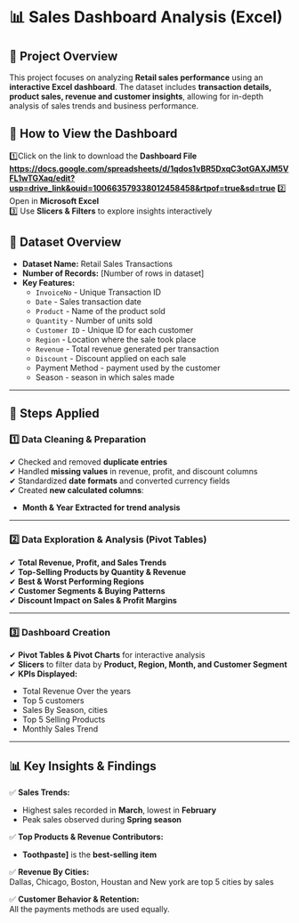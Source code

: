 # 📊 Sales Dashboard Analysis (Excel)

## 📝 Project Overview

This project focuses on analyzing **Retail sales performance** using an **interactive Excel dashboard**. 
The dataset includes **transaction details, product sales, revenue and customer insights**, allowing for in-depth analysis of sales trends and business performance.

## 🔗 **How to View the Dashboard**
1️⃣Click on the link to download the **Dashboard File** 
  **https://docs.google.com/spreadsheets/d/1qdos1vBR5DxqC3otGAXJM5VFL1wTGXaq/edit?usp=drive_link&ouid=100663579338012458458&rtpof=true&sd=true** 
2️⃣ Open in **Microsoft Excel**  
3️⃣ Use **Slicers & Filters** to explore insights interactively  

## 📂 Dataset Overview
- **Dataset Name:** Retail Sales Transactions
- **Number of Records:** [Number of rows in dataset]
- **Key Features:**
  - `InvoiceNo` - Unique Transaction ID
  - `Date` - Sales transaction date
  - `Product` - Name of the product sold
  - `Quantity` - Number of units sold
  - `Customer ID` - Unique ID for each customer
  - `Region` - Location where the sale took place
  - `Revenue` - Total revenue generated per transaction
  - `Discount` - Discount applied on each sale
  - Payment Method - payment used by the customer
  - Season - season in which sales made

---

## 🔄 **Steps Applied**
### 1️⃣ **Data Cleaning & Preparation**
✔ Checked and removed **duplicate entries**  
✔ Handled **missing values** in revenue, profit, and discount columns  
✔ Standardized **date formats** and converted currency fields  
✔ Created **new calculated columns**:
   - **Month & Year Extracted for trend analysis**

---

### 2️⃣ **Data Exploration & Analysis (Pivot Tables)**
✔ **Total Revenue, Profit, and Sales Trends**  
✔ **Top-Selling Products by Quantity & Revenue**  
✔ **Best & Worst Performing Regions**  
✔ **Customer Segments & Buying Patterns**  
✔ **Discount Impact on Sales & Profit Margins**  

---

### 3️⃣ **Dashboard Creation**
✔ **Pivot Tables & Pivot Charts** for interactive analysis  
✔ **Slicers** to filter data by **Product, Region, Month, and Customer Segment**  
✔ **KPIs Displayed:**  
   - Total Revenue Over the years
   - Top 5 customers
   - Sales By Season, cities 
   - Top 5 Selling Products  
   - Monthly Sales Trend  

---

## 📊 **Key Insights & Findings**
✅ **Sales Trends:**  
   - Highest sales recorded in **March**, lowest in **February**  
   - Peak sales observed during **Spring season**  

✅ **Top Products & Revenue Contributors:**  
   - **Toothpaste]** is the **best-selling item**

✅ **Revenue By Cities:**  
   Dallas, Chicago, Boston, Houstan and New york are top 5 cities by sales

✅ **Customer Behavior & Retention:**  
   All the payments methods are used equally.

